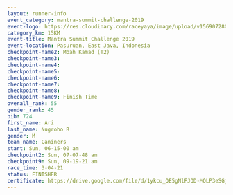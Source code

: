 ```yaml
---
layout: runner-info 
event_category: mantra-summit-challenge-2019 
event-logo: https://res.cloudinary.com/raceyaya/image/upload/v1569072809/logo/mantra-image_segrbx.jpg
category_km: 15KM 
event-title: Mantra Summit Challenge 2019 
event-location: Pasuruan, East Java, Indonesia 
checkpoint-name2: Mbah Kamad (T2) 
checkpoint-name3: 
checkpoint-name4: 
checkpoint-name5: 
checkpoint-name6: 
checkpoint-name7: 
checkpoint-name8: 
checkpoint-name9: Finish Time
overall_rank: 55
gender_rank: 45
bib: 724
first_name: Ari
last_name: Nugroho R
gender: M
team_name: Caniners
start: Sun, 06-15-00 am
checkpoint2: Sun, 07-07-48 am
checkpoint9: Sun, 09-19-21 am
race_time: 3-04-21
status: FINISHER
certificate: https://drive.google.com/file/d/1ykcu_QE5gNlFJQD-MOLP3eSGjiavr9cf/view?usp=sharing
---
```

